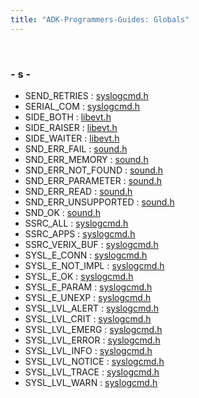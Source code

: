```yaml
---
title: "ADK-Programmers-Guides: Globals"
---
```


 

### - s -

- SEND_RETRIES : <a href="syslogcmd_8h.md#aa5ce2add12b42175db5dbab55d3c384cad4aef5e04bb62e9f483d66f3818c7448">syslogcmd.h</a>
- SERIAL_COM : <a href="syslogcmd_8h.md#aa5ce2add12b42175db5dbab55d3c384ca4166650dbb29bc7320367331ef87d990">syslogcmd.h</a>
- SIDE_BOTH : <a href="libevt_8h.md#a45a13daa32f946f8dd819ee734fbf236a367c08987c7a0052de86e72ffc318d97">libevt.h</a>
- SIDE_RAISER : <a href="libevt_8h.md#a45a13daa32f946f8dd819ee734fbf236ad699859f8546fbfb9ca1eab82e1a3586">libevt.h</a>
- SIDE_WAITER : <a href="libevt_8h.md#a45a13daa32f946f8dd819ee734fbf236af860bd783aa79d81ad43ab8c164da7a8">libevt.h</a>
- SND_ERR_FAIL : <a href="sound_8h.md#a2a29b5498b5650f52341ae534f4c7df6afbe239ff476359fdeb61cce0c1e338e9">sound.h</a>
- SND_ERR_MEMORY : <a href="sound_8h.md#a2a29b5498b5650f52341ae534f4c7df6a7dc852e6bc7d60988b4b3739a0b7fb9a">sound.h</a>
- SND_ERR_NOT_FOUND : <a href="sound_8h.md#a2a29b5498b5650f52341ae534f4c7df6a25fdd8fb3ab4cb8b5568fd704ea555fb">sound.h</a>
- SND_ERR_PARAMETER : <a href="sound_8h.md#a2a29b5498b5650f52341ae534f4c7df6aa8e16de8f1eac179601f71c84fc7ba9d">sound.h</a>
- SND_ERR_READ : <a href="sound_8h.md#a2a29b5498b5650f52341ae534f4c7df6ae5da46480ef8e3e394ff06564a205e6e">sound.h</a>
- SND_ERR_UNSUPPORTED : <a href="sound_8h.md#a2a29b5498b5650f52341ae534f4c7df6ad8373eee4fdfa8468b287934fdc27fa7">sound.h</a>
- SND_OK : <a href="sound_8h.md#a2a29b5498b5650f52341ae534f4c7df6a390962805c51d9a4e0352bf1c8d132ca">sound.h</a>
- SSRC_ALL : <a href="syslogcmd_8h.md#acf4ae1d193df756ada6ad21ca9fe3254a842201a8e810be8fa4b5c198684bfeea">syslogcmd.h</a>
- SSRC_APPS : <a href="syslogcmd_8h.md#acf4ae1d193df756ada6ad21ca9fe3254ac7659f14e617cfac1e4d3aac76a692eb">syslogcmd.h</a>
- SSRC_VERIX_BUF : <a href="syslogcmd_8h.md#acf4ae1d193df756ada6ad21ca9fe3254a79ffb724fbdaf4b711aba9aa30c1172e">syslogcmd.h</a>
- SYSL_E_CONN : <a href="syslogcmd_8h.md#a0eb0f037f3c642e27dd2464751c7d4dda223d0ee7107ff163db6fee7bbe12caf3">syslogcmd.h</a>
- SYSL_E_NOT_IMPL : <a href="syslogcmd_8h.md#a0eb0f037f3c642e27dd2464751c7d4dda885703cf951e3427f3028d633b0ff714">syslogcmd.h</a>
- SYSL_E_OK : <a href="syslogcmd_8h.md#a0eb0f037f3c642e27dd2464751c7d4dda9ef200d935d00ae1552791644efed5ae">syslogcmd.h</a>
- SYSL_E_PARAM : <a href="syslogcmd_8h.md#a0eb0f037f3c642e27dd2464751c7d4dda511c0d098e5ada5f14b94d97bcb50d69">syslogcmd.h</a>
- SYSL_E_UNEXP : <a href="syslogcmd_8h.md#a0eb0f037f3c642e27dd2464751c7d4dda01020c22b699c17bd7a7b46ef5838ac1">syslogcmd.h</a>
- SYSL_LVL_ALERT : <a href="syslogcmd_8h.md#a2d22a0b7aa8b36200053c3ac5a643d39a41180365af184099d33adef8bf672675">syslogcmd.h</a>
- SYSL_LVL_CRIT : <a href="syslogcmd_8h.md#a2d22a0b7aa8b36200053c3ac5a643d39a7b416e234faa255d6ba19248c9eb1897">syslogcmd.h</a>
- SYSL_LVL_EMERG : <a href="syslogcmd_8h.md#a2d22a0b7aa8b36200053c3ac5a643d39a90d907b9e648fffb822a0903c3492bb5">syslogcmd.h</a>
- SYSL_LVL_ERROR : <a href="syslogcmd_8h.md#a2d22a0b7aa8b36200053c3ac5a643d39a88829c4a79698b372774e8e3765453b4">syslogcmd.h</a>
- SYSL_LVL_INFO : <a href="syslogcmd_8h.md#a2d22a0b7aa8b36200053c3ac5a643d39ae64372806c082a1d5b6e593bbbc7b1d5">syslogcmd.h</a>
- SYSL_LVL_NOTICE : <a href="syslogcmd_8h.md#a2d22a0b7aa8b36200053c3ac5a643d39a8c2cf77f620f26461d3c9e9911e3e2c4">syslogcmd.h</a>
- SYSL_LVL_TRACE : <a href="syslogcmd_8h.md#a2d22a0b7aa8b36200053c3ac5a643d39ad2626c7c0f06e2c387971a0065ebe078">syslogcmd.h</a>
- SYSL_LVL_WARN : <a href="syslogcmd_8h.md#a2d22a0b7aa8b36200053c3ac5a643d39a51957f48b6df48daeeef09a61c615460">syslogcmd.h</a>

